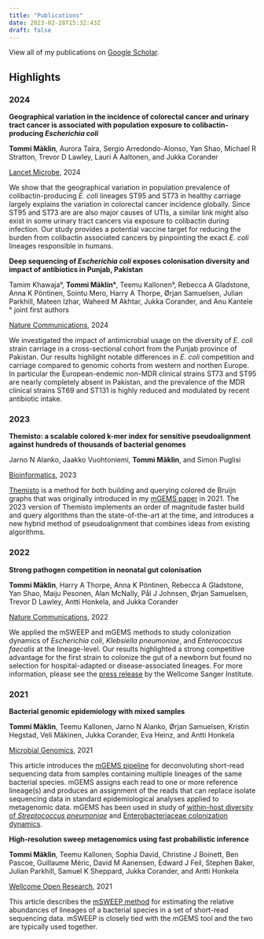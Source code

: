 ```yaml
---
title: "Publications"
date: 2023-02-28T15:32:43Z
draft: false
---
```


View all of my publications on [Google Scholar](https://scholar.google.com/citations?user=snMrAPkAAAAJ&hl=en&oi=ao).

## Highlights
### 2024
__Geographical variation in the incidence of colorectal cancer and urinary tract cancer is associated with population exposure to colibactin-producing _Escherichia coli___

__Tommi M&auml;klin__, Aurora Taira, Sergio Arredondo-Alonso, Yan Shao, Michael R Stratton, Trevor D Lawley, Lauri A Aaltonen, and Jukka Corander

[Lancet Microbe](https://doi.org/10.1016/j.lanmic.2024.101015), 2024

We show that the geographical variation in population prevalence of colibactin-producing _E. coli_ lineages ST95 and ST73 in healthy carriage largely explains the variation in colorectal cancer incidence globally. Since ST95 and ST73 are are also major causes of UTIs, a similar link might also exist in some urinary tract cancers via exposure to colibactin during infection. Our study provides a potential vaccine target for reducing the burden from colibactin associated cancers by pinpointing the exact _E. coli_ lineages responsible in humans.

__Deep sequencing of _Escherichia coli_ exposes colonisation diversity and impact of antibiotics in Punjab, Pakistan__

Tamim Khawaja&#176;, __Tommi M&auml;klin&#176;__, Teemu Kallonen&#176;, Rebecca A Gladstone, Anna K P&ouml;ntinen, Sointu Mero, Harry A Thorpe, &Oslash;rjan Samuelsen, Julian Parkhill, Mateen Izhar, Waheed M Akhtar, Jukka Corander, and Anu Kantele  
&#176; joint first authors

[Nature Communications](https://dx.doi.org/10.1038/s41467-024-49591-5), 2024

We investigated the impact of antimicrobial usage on the diversity of _E. coli_ strain carriage in a cross-sectional cohort from the Punjab province of Pakistan. Our results highlight notable differences in _E. coli_ competition and carriage compared to genomic cohorts from western and northen Europe. In particular the European-endemic non-MDR clinical strains ST73 and ST95 are nearly completely absent in Pakistan, and the prevalence of the MDR clinical strains ST69 and ST131 is highly reduced and modulated by recent antibiotic intake.

### 2023
__Themisto: a scalable colored k-mer index for sensitive pseudoalignment against hundreds of thousands of bacterial genomes__

Jarno N Alanko, Jaakko Vuohtoniemi, __Tommi M&auml;klin__, and Simon Puglisi

[Bioinformatics](https://academic.oup.com/bioinformatics/article/39/Supplement_1/i260/7210444), 2023

[Themisto](https://github.com/algbio/themisto) is a method for both building and querying colored de Bruijn graphs that was originally introduced in my [mGEMS paper](https://www.microbiologyresearch.org/content/journal/mgen/10.1099/mgen.0.000691) in 2021. The 2023 version of Themisto implements an order of magnitude faster build and query algorithms than the state-of-the-art at the time, and introduces a new hybrid method of pseudoalignment that combines ideas from existing algorithms.

### 2022
__Strong pathogen competition in neonatal gut colonisation__

__Tommi M&auml;klin__, Harry A Thorpe, Anna K P&ouml;ntinen, Rebecca A Gladstone, Yan Shao, Maiju Pesonen, Alan McNally, P&aring;l J Johnsen, &Oslash;rjan Samuelsen, Trevor D Lawley, Antti Honkela, and Jukka Corander

[Nature Communications](https://www.nature.com/articles/s41467-022-35178-5), 2022

We applied the mSWEEP and mGEMS methods to study colonization dynamics of _Escherichia coli_, _Klebsiella pneumoniae_, and _Enterococcus faecalis_ at the lineage-level. Our results highlighted a strong competitive advantage for the first strain to colonize the gut of a newborn but found no selection for hospital-adapted or disease-associated lineages. For more information, please see the [press release](https://www.sanger.ac.uk/news_item/healthy-newborns-in-the-uk-are-not-colonised-by-multi-drug-resistant-hospital-bacteria/) by the Wellcome Sanger Institute.

### 2021
__Bacterial genomic epidemiology with mixed samples__

__Tommi M&auml;klin__, Teemu Kallonen, Jarno N Alanko, &Oslash;rjan Samuelsen, Kristin Hegstad, Veli M&auml;kinen, Jukka Corander, Eva Heinz, and Antti Honkela

[Microbial Genomics](https://www.microbiologyresearch.org/content/journal/mgen/10.1099/mgen.0.000691), 2021

This article introduces the [mGEMS
pipeline](https://github.com/PROBIC/mGEMS) for deconvoluting
short-read sequencing data from samples containing multiple lineages
of the same bacterial species. mGEMS assigns each read to one or more
reference lineage(s) and produces an assignment of the reads that can
replace isolate sequencing data in standard epidemiological analyses
applied to metagenomic data. mGEMS has been used in study of [within-host diversity of _Streptococcus pneumoniae_](
https://www.nature.com/articles/s41564-022-01238-1) and [Enterobacteriaceae colonization dynamics](https://www.nature.com/articles/s41467-022-35178-5).

__High-resolution sweep metagenomics using fast probabilistic inference__

__Tommi M&auml;klin__, Teemu Kallonen, Sophia David, Christine J Boinett, Ben Pascoe, Guillaume M&eacute;ric, David M Aanensen, Edward J Feil, Stephen Baker, Julian Parkhill, Samuel K Sheppard, Jukka Corander, and Antti Honkela

[Wellcome Open Research](https://wellcomeopenresearch.org/articles/5-14/v2), 2021

This article describes the [mSWEEP
method](https://github.com/PROBIC/mSWEEP) for estimating the relative
abundances of lineages of a bacterial species in a set of short-read
sequencing data. mSWEEP is closely tied with the mGEMS tool and the
two are typically used together.
